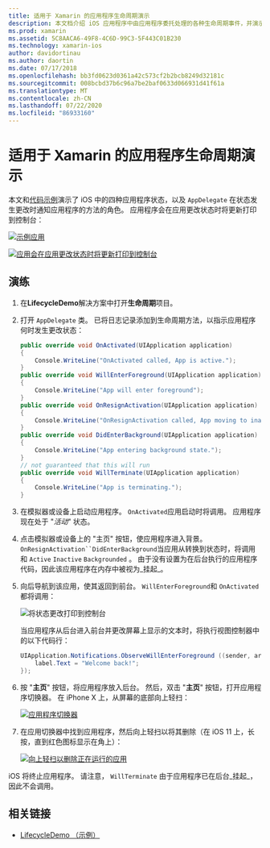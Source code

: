 ```yaml
---
title: 适用于 Xamarin 的应用程序生命周期演示
description: 本文档介绍 iOS 应用程序中由应用程序委托处理的各种生命周期事件，并演示如何处理这些事件。
ms.prod: xamarin
ms.assetid: 5C8AACA6-49F8-4C6D-99C3-5F443C01B230
ms.technology: xamarin-ios
author: davidortinau
ms.author: daortin
ms.date: 07/17/2018
ms.openlocfilehash: bb3fd0623d0361a42c573cf2b2bcb8249d32181c
ms.sourcegitcommit: 008bcbd37b6c96a7be2baf0633d066931d41f61a
ms.translationtype: MT
ms.contentlocale: zh-CN
ms.lasthandoff: 07/22/2020
ms.locfileid: "86933160"
---
```

# <a name="application-lifecycle-demo-for-xamarinios"></a>适用于 Xamarin 的应用程序生命周期演示

本文和[代码示例](https://docs.microsoft.com/samples/xamarin/ios-samples/lifecycledemo)演示了 iOS 中的四种应用程序状态，以及 `AppDelegate` 在状态发生更改时通知应用程序的方法的角色。 应用程序会在应用更改状态时将更新打印到控制台：

[![示例应用](application-lifecycle-demo-images/image3-sml.png)](application-lifecycle-demo-images/image3.png#lightbox)

[![应用会在应用更改状态时将更新打印到控制台](application-lifecycle-demo-images/image4.png)](application-lifecycle-demo-images/image4.png#lightbox)

## <a name="walkthrough"></a>演练

1. 在**LifecycleDemo**解决方案中打开**生命周期**项目。
1. 打开 `AppDelegate` 类。 已将日志记录添加到生命周期方法，以指示应用程序何时发生更改状态：

    ```csharp
    public override void OnActivated(UIApplication application)
    {
        Console.WriteLine("OnActivated called, App is active.");
    }
    public override void WillEnterForeground(UIApplication application)
    {
        Console.WriteLine("App will enter foreground");
    }
    public override void OnResignActivation(UIApplication application)
    {
        Console.WriteLine("OnResignActivation called, App moving to inactive state.");
    }
    public override void DidEnterBackground(UIApplication application)
    {
        Console.WriteLine("App entering background state.");
    }
    // not guaranteed that this will run
    public override void WillTerminate(UIApplication application)
    {
        Console.WriteLine("App is terminating.");
    }
    ```

1. 在模拟器或设备上启动应用程序。 `OnActivated`应用启动时将调用。 应用程序现在处于 "_活动_" 状态。
1. 点击模拟器或设备上的 "主页" 按钮，使应用程序进入背景。 `OnResignActivation``DidEnterBackground`当应用从转换到状态时，将调用和 `Active` `Inactive` `Backgrounded` 。 由于没有设置为在后台执行的应用程序代码，因此该应用程序在内存中被视为_挂起_。
1. 向后导航到该应用，使其返回到前台。 `WillEnterForeground`和 `OnActivated` 都将调用：

    ![将状态更改打印到控制台](application-lifecycle-demo-images/image4.png)

    当应用程序从后台进入前台并更改屏幕上显示的文本时，将执行视图控制器中的以下代码行：

    ```csharp
    UIApplication.Notifications.ObserveWillEnterForeground ((sender, args) => {
        label.Text = "Welcome back!";
    });
    ```

1. 按 "**主页**" 按钮，将应用程序放入后台。 然后，双击 "**主页**" 按钮，打开应用程序切换器。 在 iPhone X 上，从屏幕的底部向上轻扫：

    [![应用程序切换器](application-lifecycle-demo-images/app-switcher-sml.png "应用程序切换器")](application-lifecycle-demo-images/app-switcher.png#lightbox)
  
1. 在应用切换器中找到应用程序，然后向上轻扫以将其删除（在 iOS 11 上，长按，直到红色图标显示在角上）：

    [![向上轻扫以删除正在运行的应用](application-lifecycle-demo-images/app-switcher-swipe-sml.png "向上轻扫以删除正在运行的应用")](application-lifecycle-demo-images/app-switcher-swipe.png#lightbox)

iOS 将终止应用程序。 请注意， `WillTerminate` 由于应用程序已在后台_挂起_，因此不会调用。

## <a name="related-links"></a>相关链接

- [LifecycleDemo （示例）](https://docs.microsoft.com/samples/xamarin/ios-samples/lifecycledemo)

